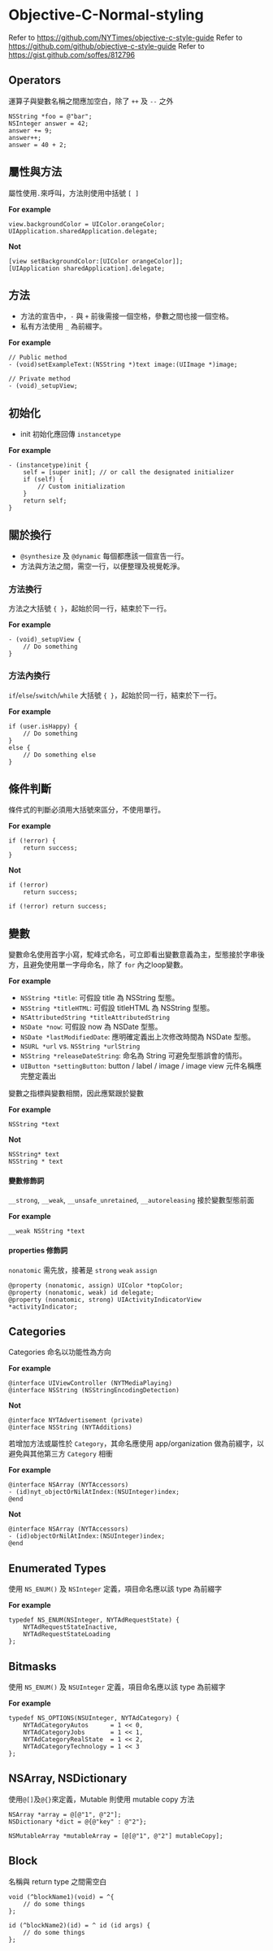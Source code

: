 # Objective-C-Normal-styling

Refer to https://github.com/NYTimes/objective-c-style-guide
Refer to https://github.com/github/objective-c-style-guide
Refer to https://gist.github.com/soffes/812796

## Operators

運算子與變數名稱之間應加空白，除了 `++` 及 `--` 之外

```objc
NSString *foo = @"bar";
NSInteger answer = 42;
answer += 9;
answer++;
answer = 40 + 2;
```

## 屬性與方法

屬性使用`.`來呼叫，方法則使用中括號 `[ ]`

**For example**
```objc
view.backgroundColor = UIColor.orangeColor;
UIApplication.sharedApplication.delegate;
```

**Not**
```objc
[view setBackgroundColor:[UIColor orangeColor]];
[UIApplication sharedApplication].delegate;
```

## 方法

* 方法的宣告中，`-` 與 `+` 前後需接一個空格，參數之間也接一個空格。
* 私有方法使用 `_` 為前綴字。

**For example**
```objc
// Public method
- (void)setExampleText:(NSString *)text image:(UIImage *)image;

// Private method
- (void)_setupView;
```

## 初始化

* init 初始化應回傳 `instancetype`

**For example**
```objc
- (instancetype)init {
    self = [super init]; // or call the designated initializer
    if (self) {
        // Custom initialization
    }
    return self;
}
```

## 關於換行

* `@synthesize` 及 `@dynamic` 每個都應該一個宣告一行。
* 方法與方法之間，需空一行，以便整理及視覺乾淨。

### 方法換行

方法之大括號 `{ }`，起始於同一行，結束於下一行。

**For example**
```objc
- (void)_setupView {
    // Do something
}
```

### 方法內換行

`if`/`else`/`switch`/`while` 大括號 `{ }`，起始於同一行，結束於下一行。

**For example**
```objc
if (user.isHappy) {
    // Do something
}
else {
    // Do something else
}
```

## 條件判斷

條件式的判斷必須用大括號來區分，不使用單行。

**For example**
```objc
if (!error) {
    return success;
}
```

**Not**
```objc
if (!error)
    return success;
    
if (!error) return success;
```

## 變數

變數命名使用首字小寫，駝峰式命名，可立即看出變數意義為主，型態接於字串後方，且避免使用單一字母命名，除了 `for` 內之loop變數。

**For example**
* `NSString *title`: 可假設 title 為 NSString 型態。
* `NSString *titleHTML`: 可假設 titleHTML 為 NSString 型態。
* `NSAttributedString *titleAttributedString`
* `NSDate *now`: 可假設 now 為 NSDate 型態。
* `NSDate *lastModifiedDate`: 應明確定義出上次修改時間為 NSDate 型態。
* `NSURL *url` vs. `NSString *urlString`
* `NSString *releaseDateString`: 命名為 String 可避免型態誤會的情形。
* `UIButton *settingButton`: button / label / image / image view 元件名稱應完整定義出

變數之指標與變數相關，因此應緊跟於變數

**For example**
```objc
NSString *text
```

**Not**
```objc
NSString* text 
NSString * text
```

#### 變數修飾詞

`__strong`, `__weak`, `__unsafe_unretained`, `__autoreleasing` 接於變數型態前面

**For example**
```objc
__weak NSString *text
```

#### properties 修飾詞

`nonatomic` 需先放，接著是 `strong` `weak` `assign`

```obj
@property (nonatomic, assign) UIColor *topColor;
@property (nonatomic, weak) id delegate;
@property (nonatomic, strong) UIActivityIndicatorView *activityIndicator;
```

## Categories

Categories 命名以功能性為方向

**For example**

```objc
@interface UIViewController (NYTMediaPlaying)
@interface NSString (NSStringEncodingDetection)
```

**Not**

```objc
@interface NYTAdvertisement (private)
@interface NSString (NYTAdditions)
```

若增加方法或屬性於 `Category`，其命名應使用 app/organization 做為前綴字，以避免與其他第三方 `Category` 相衝

**For example**

```objc
@interface NSArray (NYTAccessors)
- (id)nyt_objectOrNilAtIndex:(NSUInteger)index;
@end
```

**Not**

```objc
@interface NSArray (NYTAccessors)
- (id)objectOrNilAtIndex:(NSUInteger)index;
@end
```

## Enumerated Types

使用 `NS_ENUM()` 及 `NSInteger` 定義，項目命名應以該 type 為前綴字

**For example**

```objc
typedef NS_ENUM(NSInteger, NYTAdRequestState) {
    NYTAdRequestStateInactive,
    NYTAdRequestStateLoading
};
```

## Bitmasks

使用 `NS_ENUM()` 及 `NSUInteger` 定義，項目命名應以該 type 為前綴字

**For example**

```objc
typedef NS_OPTIONS(NSUInteger, NYTAdCategory) {
    NYTAdCategoryAutos      = 1 << 0,
    NYTAdCategoryJobs       = 1 << 1,
    NYTAdCategoryRealState  = 1 << 2,
    NYTAdCategoryTechnology = 1 << 3
};
```

## NSArray, NSDictionary

使用`@[]`及`@{}`來定義，Mutable 則使用 mutable copy 方法

```objc
NSArray *array = @[@"1", @"2"];
NSDictionary *dict = @{@"key" : @"2"};

NSMutableArray *mutableArray = [@[@"1", @"2"] mutableCopy];
```

## Block

名稱與 return type 之間需空白

```objc
void (^blockName1)(void) = ^{
    // do some things
};

id (^blockName2)(id) = ^ id (id args) {
    // do some things
};
```
